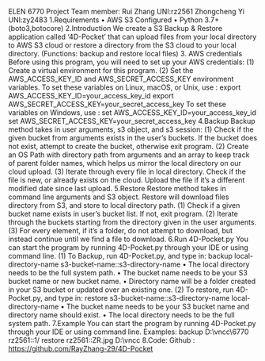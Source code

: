 ELEN 6770 Project
Team member:  Rui Zhang     UNI:rz2561
              Zhongcheng Yi  UNI:zy2483
1.Requirements
•	AWS S3 Configured 
•	Python 3.7+(boto3,botocore)
2.Introduction
We create a S3 Backup & Restore application called ‘4D-Pocket’ that can upload files from your local directory to AWS S3 cloud or restore a directory from the S3 cloud to your local directory. (Functions: backup and restore local files)
3. AWS credentials
Before using this program, you will need to set up your AWS credentials:
(1) Create a virtual environment for this program.
(2) Set the AWS_ACCESS_KEY_ID and AWS_SECRET_ACCESS_KEY
environment variables.
To set these variables on Linux, macOS, or Unix, use :
export AWS_ACCESS_KEY_ID=your_access_key_id
export AWS_SECRET_ACCESS_KEY=your_secret_access_key
To set these variables on Windows, use :
set AWS_ACCESS_KEY_ID=your_access_key_id
set AWS_SECRET_ACCESS_KEY=your_secret_access_key
4.Backup
Backup method takes in user arguments, s3 object, and s3 session:
(1) Check if the given bucket from arguments exists in the user’s buckets. If the bucket does not exist, attempt to create the bucket, otherwise exit program.
(2) Create an OS Path with directory path from arguments and an array to keep track of parent folder names, which helps us mirror the local directory on our cloud upload.
(3) Iterate through every file in local directory. Check if the file is new, or already exists on the cloud. Upload the file if it’s a different modified date since last upload.
5.Restore
Restore method takes in command line arguments and S3 object. Restore will download files directory from S3, and store to local directory path.
(1) Check if a given bucket name exists in user’s bucket list. If not, exit program.
(2) Iterate through the buckets starting from the directory given in the user arguments.
(3) For every element, if it’s a folder, do not attempt to download, but instead continue until we find a file to download.
6.Run 4D-Pocket.py
You can start the program by running 4D-Pocket.py through your IDE or using command line. 
(1)	To Backup, run 4D-Pocket.py, and type in:
backup local-directory-name s3-bucket-name::s3-directory-name 
•  The local directory needs to be the full system path.
•  The bucket name needs to be your S3 bucket name or new bucket name.
•  Directory name will be a folder created in your S3 bucket or updated over an existing one.
(2) To restore, run 4D-Pocket.py, and type in:
restore s3-bucket-name::s3-directory-name local-directory-name
•  The bucket name needs to be your S3 bucket name and directory name should exist.
•  The local directory needs to be the full system path.
7.Example
You can start the program by running 4D-Pocket.py through your IDE or using command line.
Examples:
backup D:\vncc\6770 rz2561::1/
restore rz2561::ZR.jpg D:\vncc
8.Code:
Github : https://github.com/RayZhang-29/4D-Pocket
